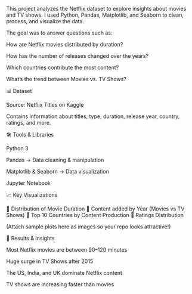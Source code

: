 This project analyzes the Netflix dataset to explore insights about movies and TV shows.
I used Python, Pandas, Matplotlib, and Seaborn to clean, process, and visualize the data.

The goal was to answer questions such as:

How are Netflix movies distributed by duration?

How has the number of releases changed over the years?

Which countries contribute the most content?

What’s the trend between Movies vs. TV Shows?

📊 Dataset

Source: Netflix Titles on Kaggle

Contains information about titles, type, duration, release year, country, ratings, and more.

🛠 Tools & Libraries

Python 3

Pandas → Data cleaning & manipulation

Matplotlib & Seaborn → Data visualization

Jupyter Notebook

📈 Key Visualizations

🔹 Distribution of Movie Duration
🔹 Content added by Year (Movies vs TV Shows)
🔹 Top 10 Countries by Content Production
🔹 Ratings Distribution

(Attach sample plots here as images so your repo looks attractive!)

🚀 Results & Insights

Most Netflix movies are between 90–120 minutes

Huge surge in TV Shows after 2015

The US, India, and UK dominate Netflix content

TV shows are increasing faster than movies
